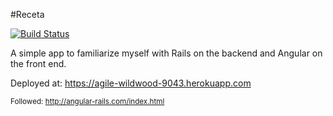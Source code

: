 #Receta

[![Build Status](https://travis-ci.org/bishwahang/receta.svg?branch=master)](https://travis-ci.org/bishwahang/receta)

A simple app to familiarize myself with Rails on the backend and Angular on the front end.

Deployed at: https://agile-wildwood-9043.herokuapp.com

<sub> Followed: http://angular-rails.com/index.html </sub>
